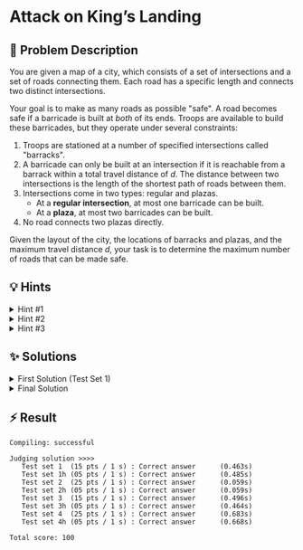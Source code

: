 # Attack on King’s Landing

## 📝 Problem Description

You are given a map of a city, which consists of a set of intersections and a set of roads connecting them. Each road has a specific length and connects two distinct intersections.

Your goal is to make as many roads as possible "safe". A road becomes safe if a barricade is built at *both* of its ends. Troops are available to build these barricades, but they operate under several constraints:
1.  Troops are stationed at a number of specified intersections called "barracks".
2.  A barricade can only be built at an intersection if it is reachable from a barrack within a total travel distance of $d$. The distance between two intersections is the length of the shortest path of roads between them.
3.  Intersections come in two types: regular and plazas.
    *   At a **regular intersection**, at most one barricade can be built.
    *   At a **plaza**, at most two barricades can be built.
4.  No road connects two plazas directly.

Given the layout of the city, the locations of barracks and plazas, and the maximum travel distance $d$, your task is to determine the maximum number of roads that can be made safe.

## 💡 Hints

<details>
<summary>Hint #1</summary>
The problem describes a network of intersections and roads. This structure is very common in computer science. How can you model this system using a standard abstract data structure? What do the intersections and roads correspond to?
</details>

<details>
<summary>Hint #2</summary>
Making a road safe requires "using" both of its endpoint intersections. At a regular intersection, you can only do this for one road. This sounds like you are selecting a set of roads with a constraint on which intersections they use. What kind of problem involves selecting a set of connections (edges) such that no two selected connections share an endpoint (vertex)?
</details>

<details>
<summary>Hint #3</summary>
The problem has two main complexities beyond the basic model: the distance limit for troops and the special "plaza" intersections that can support two barricades.
- **Distance Limit:** How can you determine which intersections are eligible for building barricades? You need to find all intersections within a certain shortest path distance from *any* barrack. Which algorithm is suitable for finding shortest paths from a source in a network with non-negative path lengths?
- **Plazas:** A regular intersection can be part of at most one safe road, but a plaza can be part of two. How could you modify your abstract model to accommodate this "capacity of two" for plazas, while still using an algorithm designed for a "capacity of one"? Consider what happens if you represent a plaza not as a single entity, but as multiple.
</details>

## ✨ Solutions

<details>
<summary>First Solution (Test Set 1)</summary>
For the first test set, the problem is significantly simplified by two assumptions:
1.  The travel distance $d$ is large enough that troops can reach every intersection from a barrack.
2.  There are no plazas ($p=0$), meaning all intersections are regular.

Let's model the city as a **graph**, where intersections are **vertices** and roads are **edges**. To make a road safe, we must build a barricade at both ends. Since all intersections are regular, each can support at most one barricade. This means if we choose to make the road between intersections $u$ and $v$ safe, we cannot use $u$ or $v$ for any other road.

This directly corresponds to the definition of a **matching** in a graph. A matching is a set of edges where no two edges share a common vertex. Making a road `(u, v)` safe is equivalent to including the edge `(u, v)` in our matching. The goal of maximizing the number of safe roads is therefore equivalent to finding a **maximum cardinality matching** in the graph.

A standard algorithm for finding the maximum cardinality matching in a general (non-bipartite) graph is **Edmonds's Blossom Algorithm**. The Boost Graph Library provides an implementation, `boost::edmonds_maximum_cardinality_matching`, which we can use to solve this simplified version of the problem.

The overall approach is:
1.  Construct a graph where $N$ vertices represent the $N$ intersections.
2.  For each of the $M$ roads, add an undirected edge between the corresponding vertices.
3.  Run Edmonds's algorithm on this graph to find the size of the maximum matching.
4.  The result is the size of this matching.

```cpp
#include <iostream>
#include <vector>

// Boost libraries for graph representation and matching
#include <boost/graph/adjacency_list.hpp>
#include <boost/graph/max_cardinality_matching.hpp>

// Define a type for our graph
using graph = boost::adjacency_list<boost/vecS,
                                    boost::vecS,
                                    boost::undirectedS>;

void solve() {
  // ===== READ INPUT =====
  int n, m, b, p;
  long long d; // Use long long for distance to be safe
  std::cin >> n >> m >> b >> p >> d;
  
  // For test set 1, b, p, and d are not immediately needed
  // but we must read them to advance the input stream.
  for (int i = 0; i < b; ++i) {
    int barrack_loc;
    std::cin >> barrack_loc;
  }
  // p is 0, so no plazas to read.

  // ===== BUILD GRAPH =====
  graph G(n);
  for (int i = 0; i < m; ++i) {
    int u, v, l;
    std::cin >> u >> v >> l;
    boost::add_edge(u, v, G);
  }
  
  // ===== FIND MAXIMUM MATCHING =====
  // mate_map stores the matching: mate_map[u] = v if (u,v) is in the matching
  std::vector<int> mate_map(n);

  boost::edmonds_maximum_cardinality_matching(G, 
    boost::make_iterator_property_map(mate_map.begin(), boost::get(boost::vertex_index, G)));
  
  // The matching_size function counts the number of matched vertices and divides by 2
  int matching_size = boost::matching_size(G, 
    boost::make_iterator_property_map(mate_map.begin(), boost::get(boost::vertex_index, G)));
  
  // ===== OUTPUT =====
  std::cout << matching_size << std::endl;
}

int main() {
  std::ios_base::sync_with_stdio(false);
  int t;
  std::cin >> t;
  while (t--) {
    solve();
  }
  return 0;
}
```
</details>

<details>
<summary>Final Solution</summary>
The first solution established that the core of the problem is finding a maximum matching. The full problem requires us to handle two additional constraints: the limited travel distance $d$ and the presence of plazas.

### Handling the Distance Constraint

A barricade can only be built at an intersection if its shortest path distance from *any* barrack is at most $d$. A road can be made safe only if barricades can be built at *both* its endpoints. This means we are interested in finding a maximum matching not on the entire city graph, but on the **subgraph induced by the set of all reachable intersections**.

To find this set of reachable intersections, we can use a shortest path algorithm. Since road lengths are non-negative, **Dijkstra's algorithm** is a perfect fit. We need to find the distance from the set of all barracks to all other intersections. A clean way to do this is to add a "super-source" vertex to the graph, connect it to every barrack with a zero-length edge, and then run Dijkstra once from this super-source. An equally valid approach, as implemented below, is to run Dijkstra from each barrack and find the minimum distance for each intersection over all runs.

After running Dijkstra, we can identify all vertices `v` where `dist[v] <= d`. These are our "active" vertices.

### Handling Plazas

A plaza can support up to two barricades, whereas a regular intersection can support only one. This means a plaza vertex can be an endpoint for up to two edges in our matching. The standard maximum matching algorithm assumes a vertex can only be part of one matched edge.

To model this, we use a technique called **node splitting** (or node duplication). For each plaza, we augment the graph with an additional "virtual" vertex.
- Let's say intersection `v` is a plaza. We create a new vertex `v_dup`.
- The original vertex `v` represents the first "slot" for a barricade at the plaza.
- The new vertex `v_dup` represents the second "slot".
- For any road connecting a regular intersection `u` to the plaza `v`, we keep the edge `(u, v)` and also add a new edge `(u, v_dup)`.

Now, if the matching algorithm picks the edge `(u, v)`, it uses the first slot. If it later picks an edge `(w, v_dup)` for some other neighbor `w`, it uses the second slot. This effectively allows the original plaza `v` to be matched twice, correctly modeling its capacity of two. Since no road connects two plazas, we don't need to consider more complex cases.

### Combined Algorithm

Our final algorithm combines these two ideas:

1.  **Graph Construction:**
    *   Create a graph with $N+P$ vertices, where $N$ is the number of intersections and $P$ is the number of plazas. The extra $P$ vertices will be the duplicates for the plazas.
    *   For each road `(u, v)`:
        *   Add the edge `(u, v)` to the graph.
        *   If `u` is a plaza, add an edge from `v` to `u`'s duplicate vertex.
        *   If `v` is a plaza, add an edge from `u` to `v`'s duplicate vertex.

2.  **Find Reachable Subgraph:**
    *   Run Dijkstra's algorithm starting from all barrack locations to find the shortest distance to every other vertex (including the plaza duplicates).
    *   Identify the set of vertices `S` for which the shortest distance from any barrack is less than or equal to $d$.

3.  **Maximum Matching:**
    *   Filter the graph to keep only the vertices in `S` and the edges between them. The Boost library allows for this by "clearing" the vertices that are not in `S`.
    *   Run `edmonds_maximum_cardinality_matching` on this filtered subgraph.
    *   The resulting matching size is the maximum number of roads that can be made safe.

```cpp
#include <iostream>
#include <vector>
#include <map>

// Boost libraries
#include <boost/graph/adjacency_list.hpp>
#include <boost/graph/dijkstra_shortest_paths.hpp>
#include <boost/graph/max_cardinality_matching.hpp>

// Define types for our graph and its properties
using graph = boost::adjacency_list<boost/vecS,
                                    boost::vecS,
                                    boost::undirectedS,
                                    boost::no_property,
                                    boost::property<boost::edge_weight_t, int>>;
using vertex_desc = boost::graph_traits<graph>::vertex_descriptor;

void solve() {
  // ===== READ INPUT =====
  int n, m, b, p;
  long long d;
  std::cin >> n >> m >> b >> p >> d;

  int num_nodes = n + p; // n original intersections + p duplicates for plazas
  graph G(num_nodes);
  
  std::vector<int> barracks(b);
  for(int i = 0; i < b; ++i) std::cin >> barracks[i];
  
  std::vector<int> plaza_locations(p);
  // Map original plaza index to its new duplicate vertex index
  std::map<int, int> plaza_to_dup; 
  for(int i = 0; i < p; ++i) {
    std::cin >> plaza_locations[i];
    plaza_to_dup[plaza_locations[i]] = n + i;
  }

  // ===== BUILD GRAPH WITH PLAZA DUPLICATION =====
  for(int i = 0; i < m; ++i) {
    int u, v, l;
    std::cin >> u >> v >> l;
    boost::add_edge(u, v, l, G);
    
    // If an endpoint is a plaza, connect the other endpoint to the plaza's duplicate as well.
    if(plaza_to_dup.count(u)) {
      boost::add_edge(v, plaza_to_dup[u], l, G);
    }
    if(plaza_to_dup.count(v)) {
      boost::add_edge(u, plaza_to_dup[v], l, G);
    }
  }

  // ===== FIND REACHABLE VERTICES =====
  std::vector<long long> final_dist(num_nodes, -1);

  for(int start_node : barracks) {
    std::vector<long long> dist_map(num_nodes);
    boost::dijkstra_shortest_paths(G, start_node,
        boost::distance_map(boost::make_iterator_property_map(dist_map.begin(), boost::get(boost::vertex_index, G))));
    
    for(int i = 0; i < num_nodes; ++i) {
        if(final_dist[i] == -1 || dist_map[i] < final_dist[i]) {
            final_dist[i] = dist_map[i];
        }
    }
  }
  
  // A road (u,v) can be secured if BOTH u and v are reachable.
  // The matching will be on a subgraph of reachable nodes.
  // We can "remove" unreachable nodes by clearing their edges.
  graph active_G(num_nodes);
  std::vector<bool> reachable(num_nodes, false);

  for(int i = 0; i < n; ++i) {
      if (final_dist[i] != -1 && final_dist[i] <= d) {
          reachable[i] = true;
      }
  }
  // Also check reachability for duplicate plaza nodes
  for(int i = 0; i < p; ++i) {
      if (final_dist[n + i] != -1 && final_dist[n + i] <= d) {
          reachable[n + i] = true;
      }
  }

  // Rebuild graph with only edges where both endpoints are reachable
  auto es = boost::edges(G);
  for (auto eit = es.first; eit != es.second; ++eit) {
      vertex_desc u = boost::source(*eit, G);
      vertex_desc v = boost::target(*eit, G);
      if (reachable[u] && reachable[v]) {
          boost::add_edge(u, v, active_G);
      }
  }

  // ===== FIND MAXIMUM MATCHING ON THE SUBGRAPH =====
  std::vector<vertex_desc> mate_map(num_nodes);
  boost::edmonds_maximum_cardinality_matching(active_G, 
    boost::make_iterator_property_map(mate_map.begin(), boost::get(boost::vertex_index, G)));
  
  int matching_size = boost::matching_size(active_G, 
    boost::make_iterator_property_map(mate_map.begin(), boost::get(boost::vertex_index, G)));
  
  // ===== OUTPUT =====
  std::cout << matching_size << std::endl;
}

int main() {
  std::ios_base::sync_with_stdio(false);
  std::cin.tie(NULL);
  int t;
  std::cin >> t;
  while (t--) {
    solve();
  }
  return 0;
}
```
</details>

## ⚡ Result

```plaintext
Compiling: successful

Judging solution >>>>
   Test set 1  (15 pts / 1 s) : Correct answer      (0.463s)
   Test set 1h (05 pts / 1 s) : Correct answer      (0.485s)
   Test set 2  (25 pts / 1 s) : Correct answer      (0.059s)
   Test set 2h (05 pts / 1 s) : Correct answer      (0.059s)
   Test set 3  (15 pts / 1 s) : Correct answer      (0.496s)
   Test set 3h (05 pts / 1 s) : Correct answer      (0.464s)
   Test set 4  (25 pts / 1 s) : Correct answer      (0.683s)
   Test set 4h (05 pts / 1 s) : Correct answer      (0.668s)

Total score: 100
```